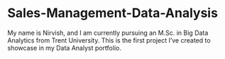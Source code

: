 # Sales-Management-Data-Analysis
My name is Nirvish, and I am currently pursuing an M.Sc. in Big Data Analytics from Trent University. This is the first project I’ve created to showcase in my Data Analyst portfolio. 
